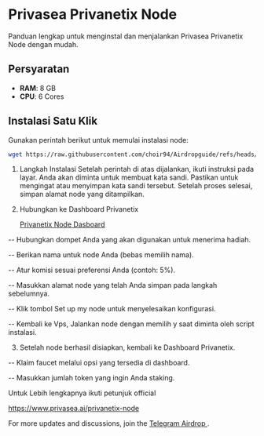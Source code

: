 # Privasea Privanetix Node  

Panduan lengkap untuk menginstal dan menjalankan Privasea Privanetix Node dengan mudah.

## Persyaratan  

- **RAM**: 8 GB  
- **CPU**: 6 Cores  

## Instalasi Satu Klik  

Gunakan perintah berikut untuk memulai instalasi node:  
```bash  
wget https://raw.githubusercontent.com/choir94/Airdropguide/refs/heads/main/Privasea.sh && chmod +x Privasea.sh && ./Privasea.sh  
```
1. Langkah Instalasi
   Setelah perintah di atas dijalankan, ikuti instruksi pada layar.
Anda akan diminta untuk membuat kata sandi. Pastikan untuk mengingat atau menyimpan kata sandi tersebut.
Setelah proses selesai, simpan alamat node yang ditampilkan.

2. Hubungkan ke Dashboard Privanetix

   [Privanetix Node Dasboard](https://deepsea-beta.privasea.ai/privanetixNode)

-- Hubungkan dompet Anda yang akan digunakan untuk menerima hadiah.

-- Berikan nama untuk node Anda (bebas memilih nama).

-- Atur komisi sesuai preferensi Anda (contoh: 5%).

-- Masukkan alamat node yang telah Anda simpan pada langkah sebelumnya.

-- Klik tombol Set up my node untuk menyelesaikan konfigurasi.

-- Kembali ke Vps, Jalankan node dengan memilih y saat diminta oleh script instalasi.

3. Setelah node berhasil disiapkan, kembali ke Dashboard Privanetix.

-- Klaim faucet melalui opsi yang tersedia di dashboard.

-- Masukkan jumlah token yang ingin Anda staking.


Untuk Lebih lengkapnya ikuti petunjuk official

https://www.privasea.ai/privanetix-node

For more updates and discussions, join the 
[Telegram Airdrop ](https://t.me/endingdrop).
